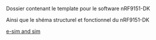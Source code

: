 Dossier contenant le template pour le software nRF9151-DK

Ainsi que le shéma structurel et fonctionnel du nRF9151-DK

[e-sim and sim](https://docs-be.nordicsemi.com/bundle/ug_nrf9151_dk/page/UG/nrf91_DK/hw_description/images/nrf9161_dk_sim_card_connector_esim_selection.svg?_LANG=enus)
